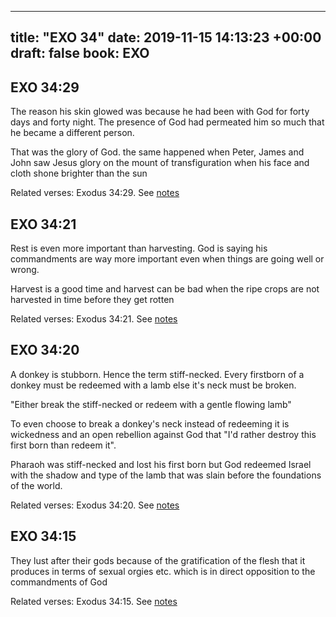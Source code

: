 
---
title: "EXO 34"
date: 2019-11-15 14:13:23 +00:00
draft: false
book: EXO
---

## EXO 34:29

The reason his skin glowed was because he had been with God for forty days and forty night. The presence of God had permeated him so much that he became a different person.

That was the glory of God. the same happened when Peter, James and John saw Jesus glory on the mount of transfiguration when his face and cloth shone brighter than the sun

Related verses: Exodus 34:29. See [notes](https://my.bible.com/notes/3298159104199745770)


## EXO 34:21

Rest is even more important than harvesting. God is saying his commandments are way more important even when things are going well or wrong.

Harvest is a good time and harvest can be bad when the ripe crops are not harvested in time before they get rotten

Related verses: Exodus 34:21. See [notes](https://my.bible.com/notes/3298152586914029677)


## EXO 34:20

A donkey is stubborn. Hence the term stiff-necked.
Every firstborn of a donkey must be redeemed with a lamb else it's neck must be broken. 

"Either break the stiff-necked or redeem with a gentle flowing lamb"

To even choose to break a donkey's neck instead of redeeming it is wickedness and an open rebellion against God that "I'd rather destroy this first born than redeem it".

Pharaoh was stiff-necked and lost his first born but God redeemed Israel with the shadow and type of the lamb that was slain before the foundations of the world.

Related verses: Exodus 34:20. See [notes](https://my.bible.com/notes/3153938526870692638)


## EXO 34:15

They lust after their gods because of the gratification of the flesh that it produces in terms of sexual orgies etc. which is in direct opposition to the commandments of God

Related verses: Exodus 34:15. See [notes](https://my.bible.com/notes/3153933138121188078)

